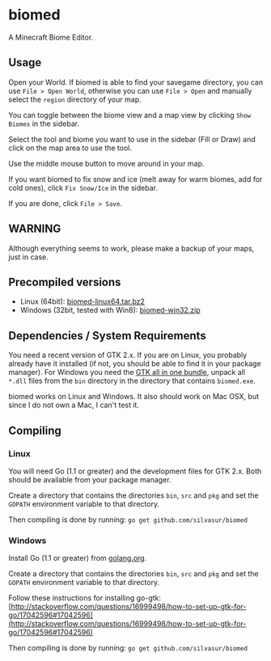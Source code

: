# biomed

A Minecraft Biome Editor.

## Usage

Open your World. If biomed is able to find your savegame directory, you can use `File > Open World`, otherwise you can use `File > Open` and manually select the `region` directory of your map.

You can toggle between the biome view and a map view by clicking `Show Biomes` in the sidebar.

Select the tool and biome you want to use in the sidebar (Fill or Draw) and click on the map area to use the tool.

Use the middle mouse button to move around in your map.

If you want biomed to fix snow and ice (melt away for warm biomes, add for cold ones), click `Fix Snow/Ice` in the sidebar.

If you are done, click `File > Save`.

## WARNING

Although everything seems to work, please make a backup of your maps, just in case.

## Precompiled versions

* Linux (64bit): [biomed-linux64.tar.bz2](http://hi-im.laria.me/progs/biomed/biomed-linux64.tar.bz2)
* Windows (32bit, tested with Win8): [biomed-win32.zip](http://hi-im.laria.me/progs/biomed/biomed-win32.zip)

## Dependencies / System Requirements

You need a recent version of GTK 2.x. If you are on Linux, you probably already have it installed (if not, you should be able to find it in your package manager). For Windows you need the [GTK all in one bundle](http://ftp.gnome.org/pub/gnome/binaries/win32/gtk+/2.24/gtk+-bundle_2.24.10-20120208_win32.zip), unpack all `*.dll` files from the `bin` directory in the directory that contains `biomed.exe`.

biomed works on Linux and Windows. It also should work on Mac OSX, but since I do not own a Mac, I can't test it.

## Compiling

### Linux

You will need Go (1.1 or greater) and the development files for GTK 2.x. Both should be available from your package manager.

Create a directory that contains the directories `bin`, `src` and `pkg` and set the `GOPATH` environment variable to that directory.

Then compiling is done by running: `go get github.com/silvasur/biomed`

### Windows

Install Go (1.1 or greater) from [golang.org](http://golang.org/doc/install).

Create a directory that contains the directories `bin`, `src` and `pkg` and set the `GOPATH` environment variable to that directory.

Follow these instructions for installing go-gtk: [http://stackoverflow.com/questions/16999498/how-to-set-up-gtk-for-go/17042596#17042596](http://stackoverflow.com/questions/16999498/how-to-set-up-gtk-for-go/17042596#17042596)

Then compiling is done by running: `go get github.com/silvasur/biomed`

